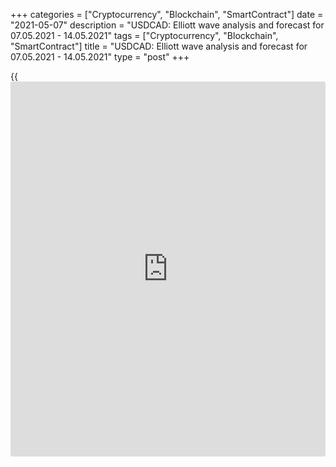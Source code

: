 +++
categories = ["Cryptocurrency", "Blockchain", "SmartContract"]
date = "2021-05-07"
description = "USDCAD: Elliott wave analysis and forecast for 07.05.2021 - 14.05.2021"
tags = ["Cryptocurrency", "Blockchain", "SmartContract"]
title = "USDCAD: Elliott wave analysis and forecast for 07.05.2021 - 14.05.2021"
type = "post"
+++

{{<iframe id="large-banner" src="https://www.bounty.group/#slide=25.0" width="100%" height="600" scrolling="no" style="border: 0px solid rgb(216, 221, 230); border-radius: 3px;">}}

2021-05-07

2021-05-07

USDCAD: Elliott wave analysis and forecast for 07.05.2021 –
14.05.2021Alex Geuta

 **Main scenario:** consider short positions from corrections below the
level of 1.2351 with a target of 1.2100 – 1.2000.

 **Alternative scenario:** breakout and consolidation above the level of
1.2351 will allow the pair to continue rising to the levels of 1.2648 –
1.2857.

 **Analysis:** Daily time frame: wave (С) of 4 of larger degree
continues developing, with the third wave 3 of (C) forming inside. The
fifth wave v of 3 is forming on the H4 time frame, with wave (v) of v of
smaller degree developing inside. Apparently, the fifth wave v of (v) is
developing on the H1 time frame. If this assumption is correct, the pair
will continue to fall to 1.2100 – 1.2000. The level of 1.2351 is
critical in this scenario, as the breakout will enable the pair to
continue rising to the levels of 1.2648 – 1.2857.

* * *

* * *



## Price chart of USDCAD in real time mode

The content of this article reflects the author’s opinion and does not
necessarily reflect the official position of LiteForex. The material
published on this page is provided for informational purposes only and
should not be considered as the provision of investment advice for the
purposes of Directive 2004/39/EC.

Rate this article:

{{value}}

( {{count}} {{title}} )